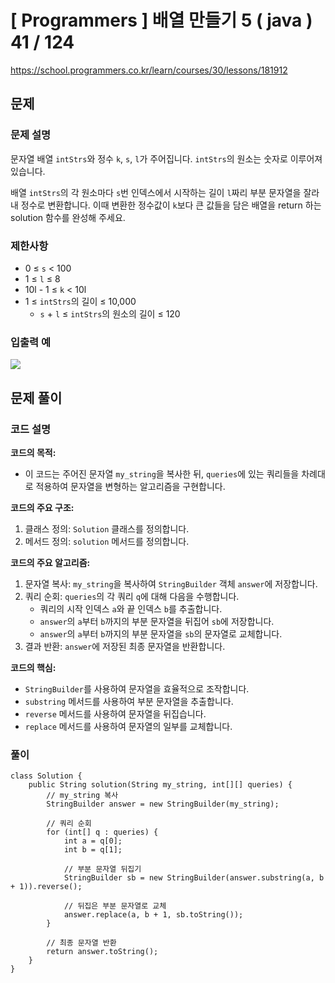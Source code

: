 # [ Programmers ] 배열 만들기 5 ( java ) 41 / 124
https://school.programmers.co.kr/learn/courses/30/lessons/181912

## 문제 
### 문제 설명
문자열 배열 `intStrs`와 정수 `k`, `s`, `l`가 주어집니다. `intStrs`의 원소는 숫자로 이루어져 있습니다.

배열 `intStrs`의 각 원소마다 `s`번 인덱스에서 시작하는 길이 `l`짜리 부분 문자열을 잘라내 정수로 변환합니다. 이때 변환한 정수값이 `k`보다 큰 값들을 담은 배열을 return 하는 solution 함수를 완성해 주세요.

### 제한사항
- 0 ≤ `s` < 100
- 1 ≤ `l` ≤ 8
- 10l - 1 ≤ `k` < 10l
- 1 ≤ `intStrs`의 길이 ≤ 10,000
    - `s` + `l` ≤ `intStrs`의 원소의 길이 ≤ 120

### 입출력 예
![](https://i.imgur.com/7FNqDFZ.png)

## 문제 풀이
### 코드 설명
**코드의 목적:**

- 이 코드는 주어진 문자열 `my_string`을 복사한 뒤, `queries`에 있는 쿼리들을 차례대로 적용하여 문자열을 변형하는 알고리즘을 구현합니다.

**코드의 주요 구조:**

1. 클래스 정의: `Solution` 클래스를 정의합니다.
2. 메서드 정의: `solution` 메서드를 정의합니다.

**코드의 주요 알고리즘:**

1. 문자열 복사: `my_string`을 복사하여 `StringBuilder` 객체 `answer`에 저장합니다.
2. 쿼리 순회: `queries`의 각 쿼리 `q`에 대해 다음을 수행합니다.
    - 쿼리의 시작 인덱스 `a`와 끝 인덱스 `b`를 추출합니다.
    - `answer`의 `a`부터 `b`까지의 부분 문자열을 뒤집어 `sb`에 저장합니다.
    - `answer`의 `a`부터 `b`까지의 부분 문자열을 `sb`의 문자열로 교체합니다.
3. 결과 반환: `answer`에 저장된 최종 문자열을 반환합니다.

**코드의 핵심:**

- `StringBuilder`를 사용하여 문자열을 효율적으로 조작합니다.
- `substring` 메서드를 사용하여 부분 문자열을 추출합니다.
- `reverse` 메서드를 사용하여 문자열을 뒤집습니다.
- `replace` 메서드를 사용하여 문자열의 일부를 교체합니다.

### 풀이
```
class Solution {
    public String solution(String my_string, int[][] queries) {
        // my_string 복사
        StringBuilder answer = new StringBuilder(my_string);

        // 쿼리 순회
        for (int[] q : queries) {
            int a = q[0];
            int b = q[1];

            // 부분 문자열 뒤집기
            StringBuilder sb = new StringBuilder(answer.substring(a, b + 1)).reverse();

            // 뒤집은 부분 문자열로 교체
            answer.replace(a, b + 1, sb.toString());
        }

        // 최종 문자열 반환
        return answer.toString();
    }
}
```

